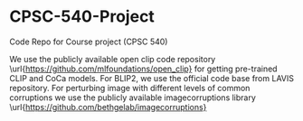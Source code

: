 # CPSC-540-Project
Code Repo for Course project (CPSC 540)


We use the publicly available open clip code repository \url{https://github.com/mlfoundations/open_clip} for getting pre-trained CLIP and CoCa models. For BLIP2, we use the official code base from LAVIS repository. For perturbing image with different levels of common corruptions we use the publicly available imagecorruptions library \url{https://github.com/bethgelab/imagecorruptions}

